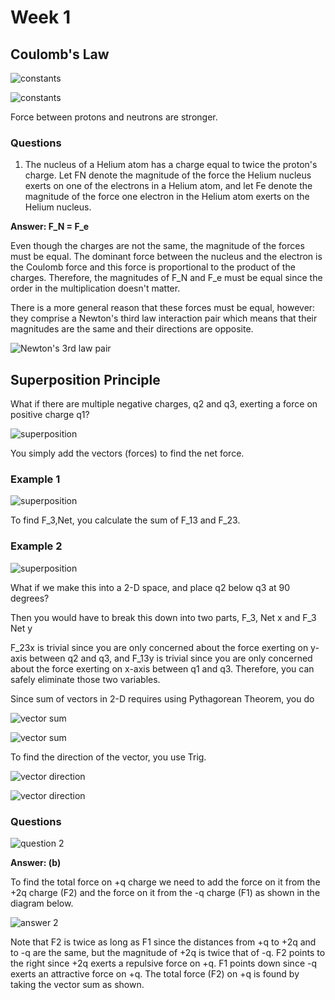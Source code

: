 # Week 1

## Coulomb's Law

![constants](/screenshots/w1-constants.png)

![constants](/screenshots/w1-constants2.png)

Force between protons and neutrons are stronger.

### Questions

1. The nucleus of a Helium atom has a charge equal to twice the proton's charge. Let FN denote the magnitude of the force the Helium nucleus exerts on one of the electrons in a Helium atom, and let Fe denote the magnitude of the force one electron in the Helium atom exerts on the Helium nucleus.

**Answer: F_N = F_e**

Even though the charges are not the same, the magnitude of the forces must be equal. The dominant force between the nucleus and the electron is the Coulomb force and this force is proportional to the product of the charges. Therefore, the magnitudes of F_N and F_e must be equal since the order in the multiplication doesn't matter.

There is a more general reason that these forces must be equal, however: they comprise a Newton's third law interaction pair which means that their magnitudes are the same and their directions are opposite.

![Newton's 3rd law pair](/screenshots/w1-newtons_3rd_lawpair.png)

## Superposition Principle

What if there are multiple negative charges, q2 and q3, exerting a force on positive charge q1?

![superposition](/screenshots/w1-superposition.png)

You simply add the vectors (forces) to find the net force.

### Example 1

![superposition](/screenshots/w1-superposition_example_1.png)

To find F_3,Net, you calculate the sum of F_13 and F_23.

### Example 2

![superposition](/screenshots/w1-superposition_example_2_1.png)

What if we make this into a 2-D space, and place q2 below q3 at 90 degrees?

Then you would have to break this down into two parts, F_3, Net x and F_3 Net y

F_23x is trivial since you are only concerned about the force exerting on y-axis between q2 and q3,
and F_13y is trivial since you are only concerned about the force exerting on x-axis between q1 and q3.
Therefore, you can safely eliminate those two variables.

Since sum of vectors in 2-D requires using Pythagorean Theorem, you do

![vector sum](/screenshots/w1-vector_sum.png)

![vector sum](/screenshots/w1-vector_sum2.png)

To find the direction of the vector, you use Trig.

![vector direction](/screenshots/w1-vector_degree1.png)

![vector direction](/screenshots/w1-vector_degree2.png)

### Questions

![question 2](/screenshots/w1-question_2.png)

**Answer: (b)**

To find the total force on +q charge we need to add the force on it from the +2q charge (F2) and the force on it from the -q charge (F1) as shown in the diagram below.

![answer 2](/screenshots/w1-answer_2.png)

Note that F2 is twice as long as F1 since the distances from +q to +2q and to -q are the same, but the magnitude of +2q is twice that of -q. F2 points to the right since 
+2q exerts a repulsive force on +q. F1 points down since -q exerts an attractive force on +q. The total force (F2) on +q is found by taking the vector sum as shown.





